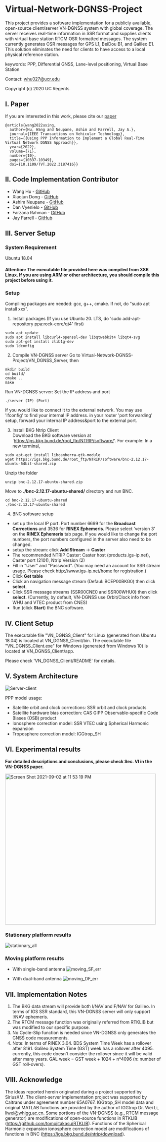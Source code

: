 # Virtual-Network-DGNSS-Project
This project provides a software implementation for a publicly available, open-source client/server VN-DGNSS system with global coverage. The server receives real-time information in SSR format and supplies clients with virtual base station RTCM OSR formatted messages. The system currently generates OSR messages for GPS L1, BeiDou B1, and Galileo E1. This solution eliminates the need for clients to have access to a local physical reference station.

keywords: PPP, Differential GNSS, Lane-level positioning, Virtual Base Station

Contact: whu027@ucr.edu

Copyright (c) 2020 UC Regents

## I. Paper
If you are interested in this work, please cite our [paper](https://ieeexplore.ieee.org/document/9811415)
```
@article{wang2022using,
  author={Hu, Wang and Neupane, Ashim and Farrell, Jay A.},
  journal={IEEE Transactions on Vehicular Technology}, 
  title={{Using PPP Information to Implement a Global Real-Time Virtual Network DGNSS Approach}}, 
  year={2022},
  volume={71},
  number={10},
  pages={10337-10349},
  doi={10.1109/TVT.2022.3187416}}
```

## II. Code Implementation Contributor
* Wang Hu - [GitHub](https://github.com/Azurehappen)
* Xiaojun Dong - [GitHub](https://github.com/Akatsukis)
* Ashim Neupane - [GitHub](https://github.com/ashimneu)
* Dan Vyenielo - [GitHub](https://github.com/dvnlo)
* Farzana Rahman - [GitHub](https://github.com/FarzanaRahman)
* Jay Farrell - [GitHub](https://github.com/jaffarrell)

## III. Server Setup
### System Requirement
Ubuntu 18.04
#### Attention: The executable file provided here was compiled from X86 Linux. If you are using ARM or other architecture, you should compile this project before using it.
### Setup
Compiling packages are needed: gcc, g++, cmake. If not, do "sudo apt install xxx".

1. Install packages
(If you use Ubuntu 20. LTS, do 'sudo add-apt-repository ppa:rock-core/qt4' first)
```
sudo apt update
sudo apt install libcurl4-openssl-dev libqtwebkit4 libqt4-svg
sudo apt-get install zlib1g-dev
sudo ldconfig
```

2. Compile VN-DGNSS server
Go to Virtual-Network-DGNSS-Project/VN_DGNSS_Server, then
```
mkdir build
cd build/
cmake ..
make
```
Run VN-DGNSS server: Set the IP address and port
```
./server (IP) (Port)
```
If you would like to connect it to the external network. You may use 'ifconfig' to find your internal IP address. in your router 'port forwarding' setup, forward your internal IP address&port to the external port.

3. Install BKG Ntrip Client  
Download the BKG software version at 'https://igs.bkg.bund.de/root_ftp/NTRIP/software/'.
For example:
In a new terminal,
```
sudo apt-get install libcanberra-gtk-module
wget https://igs.bkg.bund.de/root_ftp/NTRIP/software/bnc-2.12.17-ubuntu-64bit-shared.zip
```
Unzip the folder  
```
unzip bnc-2.12.17-ubuntu-shared.zip  
```
Move to **./bnc-2.12.17-ubuntu-shared/** directory and run BNC.  
```
cd bnc-2.12.17-ubuntu-shared  
./bnc-2.12.17-ubuntu-shared  
```

4. BNC software setup
* set up the local IP port. Port number 6699 for the **Broadcast Corrections** and 3536 for **RINEX Ephemeris**. Please select 'version 3' on the **RINEX Ephemeris** tab page. If you would like to change the port numbers, the port numbers configured in the server also need to be changed.
* setup the stream: click **Add Stream** -> **Caster**
* The recommended NTRIP Caster: Caster host (products.igs-ip.net), Caster port (2101), Ntrip Version (2)
* Fill in "User" and "Password". (You may need an account for SSR stream usage. Please check http://www.igs-ip.net/home for registration.)
* Click **Get table**
* Click an navigation message stream (Defaul: BCEP00BKG0) then click **select**.
* Click SSR message streams (SSR00CNE0 and SSR00WHU0) then click **select**. (Currently, by default, VN-DGNSS use Orbit/Clock info from WHU and VTEC product from CNES)
* Run (click **Start**) the BNC software.

## IV. Client Setup
The executable file "VN_DGNSS_Client" for Linux (generated from Ubuntu 18.04) is located at VN_DGNSS_Client/bin.
The executable file "VN_DGNSS_Client.exe" for Windows (generated from Windows 10) is located at VN_DGNSS_Client/app.

Please check 'VN_DGNSS_Client/README' for details.

## V. System Architecture
![Server-client](https://user-images.githubusercontent.com/45580484/131876233-beb25066-cfce-431e-8ec3-81182328b99f.png)

PPP model usage:
* Satellite orbit and clock corrections: SSR orbit and clock products
* Satellite hardware bias correction: CAS GIPP Observable-specific Code Biases (OSB) product
* Ionosphere correction model: SSR VTEC using Spherical Harmonic expansion
* Troposphere correction model: IGGtrop_SH


## VI. Experimental results
**For detailed descriptions and conclusions, please check Sec. VI in the VN-DGNSS paper.**

<img width="487" alt="Screen Shot 2021-09-02 at 11 53 19 PM" src="https://user-images.githubusercontent.com/45580484/131876595-1893578b-9f5d-4c52-b21b-2a236332e23b.png">

### Stationary platform results

![stationary_all](https://user-images.githubusercontent.com/45580484/131878787-eb9e0861-bc43-4383-877f-7f986f3ca5d4.jpg)

### Moving platform results
* With single-band antenna
![moving_SF_err](https://user-images.githubusercontent.com/45580484/133939394-121a02df-67ca-4b08-b509-51eae1b1424b.jpg)

* With dual-band antenna
![moving_DF_err](https://user-images.githubusercontent.com/45580484/133939402-ce4681fc-1a77-4f08-9cb8-79598004f1c7.jpg)

## VII. Implementation Notes
1. The BKG data stream will provide both I/NAV and F/NAV for Galileo. In terms of IGS SSR standard, this VN-DGNSS server will only support I/NAV ephemeris. 
2. The RTCM message function was originally referred from RTKLIB but was modified to our specific purpose. 
3. No Cycle-Slip function is needed since VN-DGNSS only generates the GNSS code measurements. 
4. Note: In terms of RINEX 3.04. BDS System Time Week has a rollover after 8191. Galileo System Time (GST) week has a rollover after 4095. currently, this code doesn't consider the rollover since it will be valid after many years. GAL week = GST week + 1024 + n*4096 (n: number of GST roll-overs).

## VIII. Acknowledge
The ideas reported herein originated during a project supported by SiriusXM. The client-server implementation project was supported by Caltrans under agreement number 65A0767.
IGGtrop_SH model data and original MATLAB functions are provided by the author of IGGtrop Dr. Wei Li, liwei@whigg.ac.cn.
Some portions of the VN-DGNSS (e.g., RTCM message generator) are modifications of open-source functions in RTKLIB (https://github.com/tomojitakasu/RTKLIB).
Functions of the Spherical Harmonic expansion ionosphere correction model are modifications of functions in BNC (https://igs.bkg.bund.de/ntrip/download).
